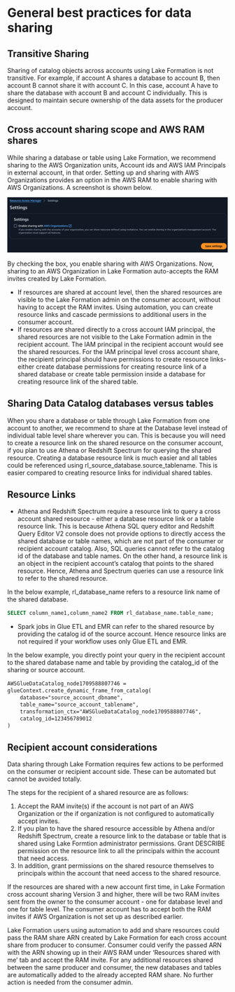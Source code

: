# General best practices for data sharing

## Transitive Sharing

Sharing of catalog objects across accounts using Lake Formation is not transitive. For example, if account A shares a database to account B, then account B cannot share it with account C. In this case, account A have to share the database with account B and account C individually. This is designed to maintain secure ownership of the data assets for the producer account. 


## Cross account sharing scope and AWS RAM shares


While sharing a database or table using Lake Formation, we recommend sharing to the AWS Organization units, Account ids and AWS IAM Principals in external account, in that order. Setting up and sharing with AWS Organizations provides an option in the AWS RAM to enable sharing with AWS Organizations. A screenshot is shown below. 

![RAM settings for sharing](images/RAM-setting-for-sharing.png)

By checking the box, you enable sharing with AWS Organizations. Now, sharing to an AWS Organization in Lake Formation auto-accepts the RAM invites created by Lake Formation. 

* If resources are shared at account level, then the  shared resources are visible to the Lake Formation admin on the consumer account, without having to accept the RAM invites. Using automation, you can create resource links and cascade permissions to additional users in the consumer account.
* If resources are shared directly to a cross account IAM principal, the shared resources are not visible to the Lake Formation admin in the recipient account. The IAM principal in the recipient account would see the shared resources. For the IAM principal level cross account share, the recipient principal should have permissions to create resource links- either create database permissions for creating resource link of a shared database or create table permission inside a database for creating resource link of the shared table. 


## Sharing Data Catalog databases versus tables


When you share a database or table through Lake Formation from one account to another, we recommend to share at the Database level instead of individual table level share wherever you can. This is because you will need to create a resource link on the shared resource on the consumer account, if you plan to use Athena or Redshift Spectrum for querying the shared resource. Creating a database resource link is much easier and all tables could be referenced using rl_source_database.source_tablename. This is easier compared to creating resource links for individual shared tables.


## Resource Links

* Athena and Redshift Spectrum require a resource link to query a cross account shared resource - either a database resource link or a table resource link. This is because Athena SQL query editor and Redshift Query Editor V2 console does not provide options to directly access the shared database or table names, which are not part of the consumer or recipient account catalog. Also, SQL queries cannot refer to the catalog id of the database and table names. On the other hand, a resource link is an object in the recipient account’s catalog  that points to the shared resource. Hence, Athena and Spectrum queries can use a resource link to refer to the shared resource. 

In the below example, rl_database_name refers to a resource link name of the shared database. 

```sql
SELECT column_name1,column_name2 FROM rl_database_name.table_name;
```

* Spark jobs in Glue ETL and EMR can refer to the shared resource by providing the catalog id of the source account. Hence resource links are not required if your workflow uses only Glue ETL and EMR. 

In the below example, you directly point your query in the recipient account to the shared database name and table by providing the catalog_id of the sharing or source account. 

```
AWSGlueDataCatalog_node1709588807746 = glueContext.create_dynamic_frame_from_catalog(
    database="source_account_dbname",
    table_name="source_account_tablename",
    transformation_ctx="AWSGlueDataCatalog_node1709588807746",
    catalog_id=123456789012
)
```

## Recipient account considerations


Data sharing through Lake Formation requires few actions to be performed on the consumer or recipient account side. These can be automated but cannot be avoided totally. 

The steps for the recipient of a shared resource are as follows:

1. Accept the RAM invite(s) if the account is not part of an AWS Organization or the if organization is not configured to automatically accept invites. 
2. If you plan to have the shared resource accessible by Athena and/or Redshift Spectrum, create a resource link to the database or table that is shared using Lake Formtion administrator permissions. Grant DESCRIBE permission on the resource link to all the principals within the account that need access.
3. In addition, grant permissions on the shared resource themselves to principals within the account that need access to the shared resource.

If the resources are shared with a new account first time, in Lake Formation cross account sharing Version 3 and higher, there will be two RAM invites sent from the owner to the consumer account - one for database level and one for table level. The consumer account has to accept both the RAM invites if AWS Organization is not set up as described earlier. 

Lake Formation users using automation to add and share resources could pass the RAM share ARN created by Lake Formation for each cross account share from producer to consumer. Consumer could verify the passed ARN with the ARN showing up in their AWS RAM under ‘Resources shared with me’ tab and accept the RAM invite. For any additional resources shared between the same producer and consumer, the new databases and tables are automatically added to the already accepted RAM share. No further action is needed from the consumer admin.  



